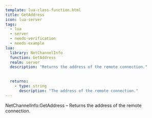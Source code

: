 ```yaml
---
template: lua-class-function.html
title: GetAddress
icon: lua-server
tags:
  - lua
  - server
  - needs-verification
  - needs-example
lua:
  library: NetChannelInfo
  function: GetAddress
  realm: server
  description: "Returns the address of the remote connection."
  
  
  returns:
    - type: string
      description: "The address of the remote connection."
---
```


<div class="lua__search__keywords">
NetChannelInfo:GetAddress &#x2013; Returns the address of the remote connection.
</div>
